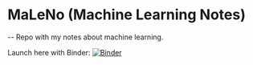 # MaLeNo (Machine Learning Notes)
--
Repo with my notes about machine learning.

Launch here with Binder: [![Binder](https://mybinder.org/badge_logo.svg)](https://mybinder.org/v2/gh/angelblasco/maleno/master)

